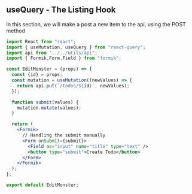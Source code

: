 ## useQuery - The Listing Hook

In this section, we will make a post a new item to the api, using the POST method

```jsx
import React from "react";
import { useMutation, useQuery } from "react-query";
import api from "../../utils/api";
import { Formik,Form,Field } from "formik";

const EditMonster = (props) => {
  const {id} = props;
  const mutation = useMutation((newValues) => {
    return api.put(`/todos/${id}`, newValues);
  });

  function submit(values) {
    mutation.mutate(values);
  }

  return (
    <Formik>
      // Handling the submit manually
      <Form onSubmit={submit}>
        <Field as="input" name="title" type="text" />
        <button type="submit">Create Todo</button>
      </Form>
    </Formik>
  );
};

export default EditMonster;
```
